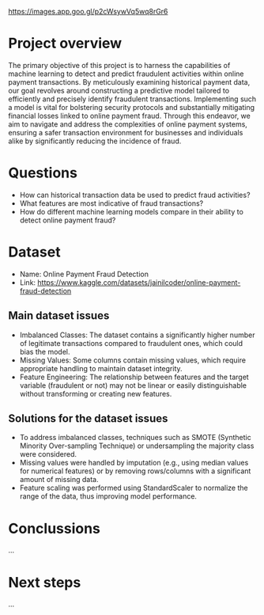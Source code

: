 https://images.app.goo.gl/p2cWsywVq5wq8rGr6

# Project overview
The primary objective of this project is to harness the capabilities of machine learning to detect and predict fraudulent activities within online payment transactions. By meticulously examining historical payment data, our goal revolves around constructing a predictive model tailored to efficiently and precisely identify fraudulent transactions. Implementing such a model is vital for bolstering security protocols and substantially mitigating financial losses linked to online payment fraud. Through this endeavor, we aim to navigate and address the complexities of online payment systems, ensuring a safer transaction environment for businesses and individuals alike by significantly reducing the incidence of fraud.


# Questions 
- How can historical transaction data be used to predict fraud activities?
- What features are most indicative of fraud transactions?
- How do different machine learning models compare in their ability to detect online payment fraud?


# Dataset 
- Name: Online Payment Fraud Detection
- Link: https://www.kaggle.com/datasets/jainilcoder/online-payment-fraud-detection 


## Main dataset issues
- Imbalanced Classes: The dataset contains a significantly higher number of legitimate transactions compared to fraudulent ones, which could bias the model.
- Missing Values: Some columns contain missing values, which require appropriate handling to maintain dataset integrity.
- Feature Engineering: The relationship between features and the target variable (fraudulent or not) may not be linear or easily distinguishable without transforming or creating new features.

## Solutions for the dataset issues
- To address imbalanced classes, techniques such as SMOTE (Synthetic Minority Over-sampling Technique) or undersampling the majority class were considered.
- Missing values were handled by imputation (e.g., using median values for numerical features) or by removing rows/columns with a significant amount of missing data.
- Feature scaling was performed using StandardScaler to normalize the range of the data, thus improving model performance.


# Conclussions
...

# Next steps
...
